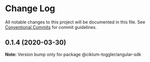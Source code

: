 # Change Log

All notable changes to this project will be documented in this file.
See [Conventional Commits](https://conventionalcommits.org) for commit guidelines.

## 0.1.4 (2020-03-30)

**Note:** Version bump only for package @ciklum-toggler/angular-sdk
